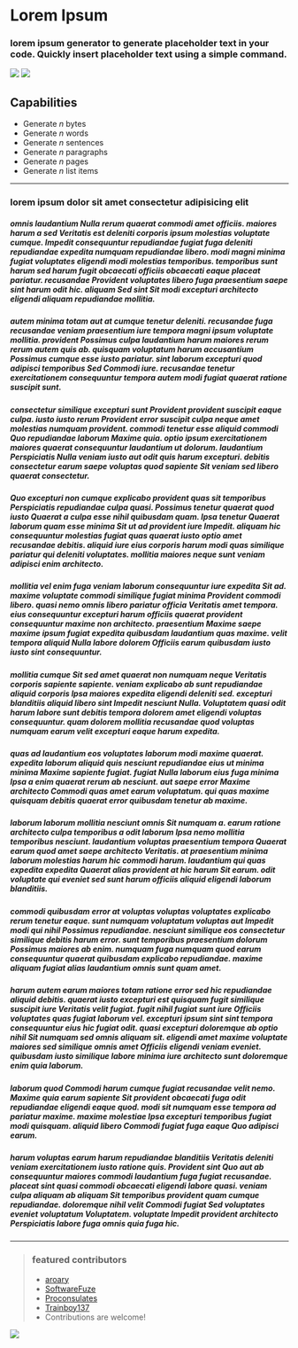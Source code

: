 # Lorem Ipsum
### lorem ipsum generator to generate placeholder text in your code. Quickly insert placeholder text using a simple command.
![](https://img.shields.io/visual-studio-marketplace/i/aroary.loremipsum)
![](https://img.shields.io/github/v/release/aroary/lorem_ipsum)
## Capabilities
- Generate *n* bytes
- Generate *n* words
- Generate *n* sentences
- Generate *n* paragraphs
- Generate *n* pages
- Generate *n* list items
___
### lorem ipsum dolor sit amet consectetur adipisicing elit
##### omnis laudantium Nulla rerum quaerat commodi amet officiis. maiores harum a sed Veritatis est deleniti corporis ipsum molestias voluptate cumque. Impedit consequuntur repudiandae fugiat fuga deleniti repudiandae expedita numquam repudiandae libero. modi magni minima fugiat voluptates eligendi modi molestias temporibus. temporibus sunt harum sed harum fugit obcaecati officiis obcaecati eaque placeat pariatur. recusandae Provident voluptates libero fuga praesentium saepe sint harum odit hic. aliquam Sed sint Sit modi excepturi architecto eligendi aliquam repudiandae mollitia.
##### autem minima totam aut at cumque tenetur deleniti. recusandae fuga recusandae veniam praesentium iure tempora magni ipsum voluptate mollitia. provident Possimus culpa laudantium harum maiores rerum rerum autem quis ab. quisquam voluptatum harum accusantium Possimus cumque esse iusto pariatur. sint laborum excepturi quod adipisci temporibus Sed Commodi iure. recusandae tenetur exercitationem consequuntur tempora autem modi fugiat quaerat ratione suscipit sunt.
##### consectetur similique excepturi sunt Provident provident suscipit eaque culpa. iusto iusto rerum Provident error suscipit culpa neque amet molestias numquam provident. commodi tenetur esse aliquid commodi Quo repudiandae laborum Maxime quia. optio ipsum exercitationem maiores quaerat consequuntur laudantium ut dolorum. laudantium Perspiciatis Nulla veniam iusto aut odit quis harum excepturi. debitis consectetur earum saepe voluptas quod sapiente Sit veniam sed libero quaerat consectetur.
##### Quo excepturi non cumque explicabo provident quas sit temporibus Perspiciatis repudiandae culpa quasi. Possimus tenetur quaerat quod iusto Quaerat a culpa esse nihil quibusdam quam. Ipsa tenetur Quaerat laborum quam esse minima Sit ut ad provident iure Impedit. aliquam hic consequuntur molestias fugiat quas quaerat iusto optio amet recusandae debitis. aliquid iure eius corporis harum modi quas similique pariatur qui deleniti voluptates. mollitia maiores neque sunt veniam adipisci enim architecto.
##### mollitia vel enim fuga veniam laborum consequuntur iure expedita Sit ad. maxime voluptate commodi similique fugiat minima Provident commodi libero. quasi nemo omnis libero pariatur officia Veritatis amet tempora. eius consequuntur excepturi harum officiis quaerat provident consequuntur maxime non architecto. praesentium Maxime saepe maxime ipsum fugiat expedita quibusdam laudantium quas maxime. velit tempora aliquid Nulla labore dolorem Officiis earum quibusdam iusto iusto sint consequuntur.
##### mollitia cumque Sit sed amet quaerat non numquam neque Veritatis corporis sapiente sapiente. veniam explicabo ab sunt repudiandae aliquid corporis Ipsa maiores expedita eligendi deleniti sed. excepturi blanditiis aliquid libero sint Impedit nesciunt Nulla. Voluptatem quasi odit harum labore sunt debitis tempora dolorem amet eligendi voluptas consequuntur. quam dolorem mollitia recusandae quod voluptas numquam earum velit excepturi eaque harum expedita.

##### quas ad laudantium eos voluptates laborum modi maxime quaerat. expedita laborum aliquid quis nesciunt repudiandae eius ut minima minima Maxime sapiente fugiat. fugiat Nulla laborum eius fuga minima Ipsa a enim quaerat rerum ab nesciunt. aut saepe error Maxime architecto Commodi quas amet earum voluptatum. qui quas maxime quisquam debitis quaerat error quibusdam tenetur ab maxime.
##### laborum laborum mollitia nesciunt omnis Sit numquam a. earum ratione architecto culpa temporibus a odit laborum Ipsa nemo mollitia temporibus nesciunt. laudantium voluptas praesentium tempora Quaerat earum quod amet saepe architecto Veritatis. at praesentium minima laborum molestias harum hic commodi harum. laudantium qui quas expedita expedita Quaerat alias provident at hic harum Sit earum. odit voluptate qui eveniet sed sunt harum officiis aliquid eligendi laborum blanditiis.
##### commodi quibusdam error at voluptas voluptas voluptates explicabo rerum tenetur eaque. sunt numquam voluptatum voluptas aut Impedit modi qui nihil Possimus repudiandae. nesciunt similique eos consectetur similique debitis harum error. sunt temporibus praesentium dolorum Possimus maiores ab enim. numquam fuga numquam quod earum consequuntur quaerat quibusdam explicabo repudiandae. maxime aliquam fugiat alias laudantium omnis sunt quam amet.
##### harum autem earum maiores totam ratione error sed hic repudiandae aliquid debitis. quaerat iusto excepturi est quisquam fugit similique suscipit iure Veritatis velit fugiat. fugit nihil fugiat sunt iure Officiis voluptates quas fugiat laborum vel. excepturi ipsum sint sint tempora consequuntur eius hic fugiat odit. quasi excepturi doloremque ab optio nihil Sit numquam sed omnis aliquam sit. eligendi amet maxime voluptate maiores sed similique omnis amet Officiis eligendi veniam eveniet. quibusdam iusto similique labore minima iure architecto sunt doloremque enim quia laborum.
##### laborum quod Commodi harum cumque fugiat recusandae velit nemo. Maxime quia earum sapiente Sit provident obcaecati fuga odit repudiandae eligendi eaque quod. modi sit numquam esse tempora ad pariatur maxime. maxime molestiae Ipsa excepturi temporibus fugiat modi quisquam. aliquid libero Commodi fugiat fuga eaque Quo adipisci earum.
##### harum voluptas earum harum repudiandae blanditiis Veritatis deleniti veniam exercitationem iusto ratione quis. Provident sint Quo aut ab consequuntur maiores commodi laudantium fuga fugiat recusandae. placeat sint quasi commodi obcaecati eligendi labore quasi. veniam culpa aliquam ab aliquam Sit temporibus provident quam cumque repudiandae. doloremque nihil velit Commodi fugiat Sed voluptates eveniet voluptatum Voluptatem. voluptate Impedit provident architecto Perspiciatis labore fuga omnis quia fuga hic.
___
>### featured contributors
>- [aroary](https://github.com/aroary)
>- [SoftwareFuze](https://github.com/SoftwareFuze)
>- [Proconsulates](https://github.com/Proconsulates)
>- [Trainboy137](https://github.com/Trainboy137)
>- Contributions are welcome!

![](https://contrib.rocks/image?repo=aroary/lorem_ipsum)
